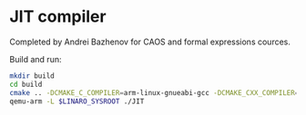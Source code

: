 # JIT compiler
Completed by Andrei Bazhenov for CAOS and formal expressions cources.

Build and run:
```bash
mkdir build
cd build
cmake .. -DCMAKE_C_COMPILER=arm-linux-gnueabi-gcc -DCMAKE_CXX_COMPILER=arm-linux-gnueabi-g++
qemu-arm -L $LINARO_SYSROOT ./JIT
```
